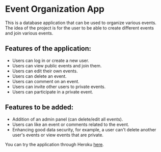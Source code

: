 # Event Organization App
This is a database application that can be used to organize various events. The idea of the project is for the user to be able to create different events and join various events.

## Features of the application:
- Users can log in or create a new user.
- Users can view public events and join them.
- Users can edit their own events.
- Users can delete an event.
- Users can comment on an event.
- Users can invite other users to private events.
- Users can participate in a private event.

## Features to be added:
- Addition of an admin panel (can delete/edit all events).
- Users can like an event or comments related to the event.
- Enhancing good data security, for example, a user can't delete another user's events or view events that are private.

You can try the application through Heroku [here](https://tsoha-eventx.herokuapp.com/).
